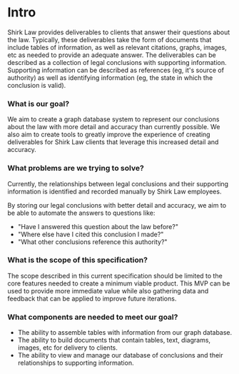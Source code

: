 # Intro

Shirk Law provides deliverables to clients that answer their questions about the law. Typically, these deliverables take the form of documents that include tables of information, as well as relevant citations, graphs, images, etc as needed to provide an adequate answer. The deliverables can be described as a collection of legal conclusions with supporting information. Supporting information can be described as references (eg, it's source of authority) as well as identifying information (eg, the state in which the conclusion is valid).

### What is our goal?

We aim to create a graph database system to represent our conclusions about the law with more detail and accuracy than currently possible. We also aim to create tools to greatly improve the experience of creating deliverables for Shirk Law clients that leverage this increased detail and accuracy.

### What problems are we trying to solve?

Currently, the relationships between legal conclusions and their supporting information is identified and recorded manually by Shirk Law employees.

By storing our legal conclusions with better detail and accuracy, we aim to be able to automate the answers to questions like:

- "Have I answered this question about the law before?"
- "Where else have I cited this conclusion I made?"
- "What other conclusions reference this authority?"

### What is the scope of this specification?

The scope described in this current specification should be limited to the core features needed to create a minimum viable product. This MVP can be used to provide more immediate value while also gathering data and feedback that can be applied to improve future iterations.

### What components are needed to meet our goal?

- The ability to assemble tables with information from our graph database.
- The ability to build documents that contain tables, text, diagrams, images, etc for delivery to clients.
- The ability to view and manage our database of conclusions and their relationships to supporting information.
